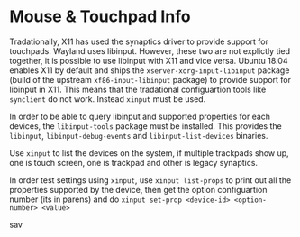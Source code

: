 # Mouse & Touchpad Info

Tradationally, X11 has used the synaptics driver to provide support for touchpads. Wayland uses libinput. However, these two are not explictly tied together, it is possible to use libinput with X11 and vice versa. Ubuntu 18.04 enables X11 by default and ships the `xserver-xorg-input-libinput` package (build of the upstream `xf86-input-libinput` package) to provide support for libinput in X11. This means that the tradational configuartion tools like `synclient` do not work. Instead `xinput` must be used.


In order to be able to query libinput and supported properties for each devices, the `libinput-tools` package must be installed. This provides the `libinput`, `libinput-debug-events` and `libinput-list-devices` binaries.


Use `xinput` to list the devices on the system, if multiple trackpads show up, one is touch screen, one is trackpad and other is legacy synaptics.


In order test settings using `xinput`, use `xinput list-props` to print out all the properties supported by the device, then get the option configuartion number (its in parens) and do `xinput set-prop <device-id> <option-number> <value>`

sav
